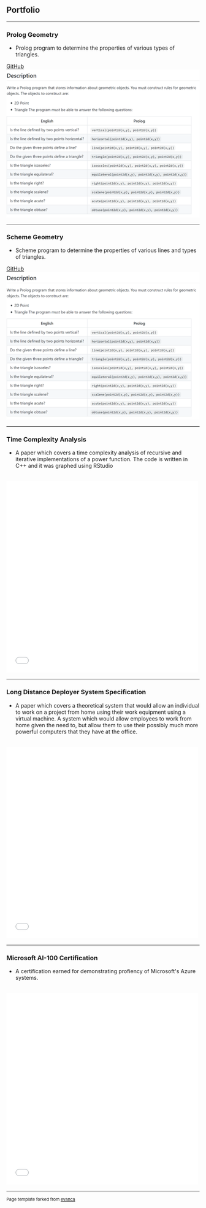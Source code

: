 ## Portfolio

---

### Prolog Geometry

<ul>
  <li>
      Prolog program to determine the properties of various types of triangles.
</ul>

[GitHub](https://github.com/DuncanHook/Prolog-Geometry)
<br>
<img src="images/prolog.PNG?raw=true"/>

---

### Scheme Geometry

<ul>
  <li>
      Scheme program to determine the properties of various lines and types of triangles.
  </li>
</ul>

[GitHub](https://github.com/DuncanHook/Triangle-Line-Scheme)
<br>
<img src="images/prolog.PNG?raw=true"/>

---

### Time Complexity Analysis

<ul>
  <li>
   A paper which covers a time complexity analysis of recursive and iterative implementations of a power function. The code is written in C++ and it was graphed using RStudio
  </li>
</ul>

<br>
<embed src="pdf/TimeComplexityAnalysis.pdf" width="500" height="500" 
 type="application/pdf">
<br>

---

### Long Distance Deployer System Specification

<ul>
  <li>
   A paper which covers a theoretical system that would allow an individual to work on a project from home using their work equipment using a virtual machine. A system which would allow employees to work from home given the need to, but allow them to use their possibly much more powerful computers that they have at the office.
  </li>
</ul>

<br>
<embed src="pdf/SystemSpecification.pdf" width="500" height="500" 
 type="application/pdf">
<br>

---

### Microsoft AI-100 Certification

<ul>
  <li>
   A certification earned for demonstrating profiency of Microsoft's Azure systems. 
  </li>
</ul>

<br>
<embed src="pdf/AI-100certification.pdf" width="500" height="500" 
 type="application/pdf">
<br>

---
<p style="font-size:11px">Page template forked from <a href="https://github.com/evanca/quick-portfolio">evanca</a></p>
<!-- Remove above link if you don't want to attibute -->
